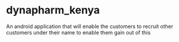 # dynapharm_kenya
An android application that will enable the customers to recruit other customers under their name to enable them gain out of this
